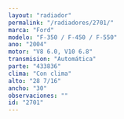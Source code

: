 ```yaml
---
layout: "radiador"
permalink: "/radiadores/2701/"
marca: "Ford"
modelo: "F-350 / F-450 / F-550"
ano: "2004"
motor: "V8 6.0, V10 6.8"
transmision: "Automática"
parte: "433836"
clima: "Con clima"
alto: "28 7/16"
ancho: "30"
observaciones: ""
id: "2701"
---
```


